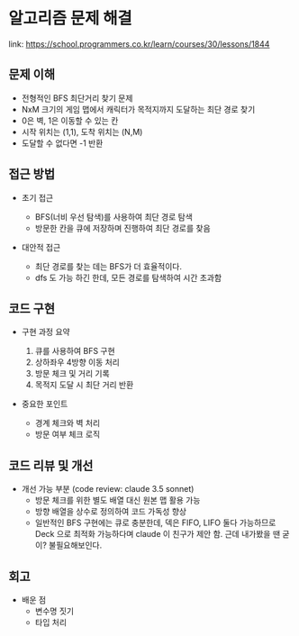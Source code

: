 # 알고리즘 문제 해결

link: https://school.programmers.co.kr/learn/courses/30/lessons/1844

## 문제 이해

- 전형적인 BFS 최단거리 찾기 문제
- NxM 크기의 게임 맵에서 캐릭터가 목적지까지 도달하는 최단 경로 찾기
- 0은 벽, 1은 이동할 수 있는 칸
- 시작 위치는 (1,1), 도착 위치는 (N,M)
- 도달할 수 없다면 -1 반환

## 접근 방법

- 초기 접근

  - BFS(너비 우선 탐색)를 사용하여 최단 경로 탐색
  - 방문한 칸을 큐에 저장하며 진행하여 최단 경로를 찾음

- 대안적 접근
  - 최단 경로를 찾는 데는 BFS가 더 효율적이다.
  - dfs 도 가능 하긴 한데, 모든 경로를 탐색하여 시간 초과함

## 코드 구현

- 구현 과정 요약

  1. 큐를 사용하여 BFS 구현
  2. 상하좌우 4방향 이동 처리
  3. 방문 체크 및 거리 기록
  4. 목적지 도달 시 최단 거리 반환

- 중요한 포인트
  - 경계 체크와 벽 처리
  - 방문 여부 체크 로직

## 코드 리뷰 및 개선

- 개선 가능 부분 (code review: claude 3.5 sonnet)
  - 방문 체크를 위한 별도 배열 대신 원본 맵 활용 가능
  - 방향 배열을 상수로 정의하여 코드 가독성 향상
  - 일반적인 BFS 구현에는 큐로 충분한데, 덱은 FIFO, LIFO 둘다 가능하므로 Deck 으로 최적화 가능하다며 claude 이 친구가 제안 함.
    근데 내가봤을 땐 굳이? 불필요해보인다.

## 회고

- 배운 점
  - 변수명 짓기
  - 타입 처리
